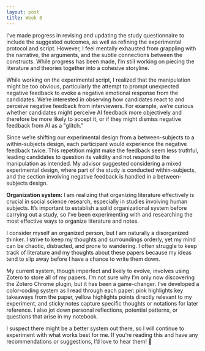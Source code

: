 ```yaml
---
layout: post
title: Week 8
---
```

I’ve made progress in revising and updating the study questionnaire to include the suggested outcomes, as well as refining the experimental protocol and script. However, I feel mentally exhausted from grappling with the narrative, the arguments, and the subtle connections between the constructs. While progress has been made, I’m still working on piecing the literature and theories together into a cohesive storyline.

While working on the experimental script, I realized that the manipulation might be too obvious, particularly the attempt to prompt unexpected negative feedback to evoke a negative emotional response from the candidates. We’re interested in observing how candidates react to and perceive negative feedback from interviewers. For example, we’re curious whether candidates might perceive AI feedback more objectively and therefore be more likely to accept it, or if they might dismiss negative feedback from AI as a "glitch."

Since we’re shifting our experimental design from a between-subjects to a within-subjects design, each participant would experience the negative feedback twice. This repetition might make the feedback seem less truthful, leading candidates to question its validity and not respond to the manipulation as intended. My advisor suggested considering a mixed experimental design, where part of the study is conducted within-subjects, and the section involving negative feedback is handled in a between-subjects design.

**Organization system:**
I am realizing that organizing literature effectively is crucial in social science research, especially in studies involving human subjects. It’s important to establish a solid organizational system before carrying out a study, so I’ve been experimenting with and researching the most effective ways to organize literature and notes.

I consider myself an organized person, but I am naturally a disorganized thinker. I strive to keep my thoughts and surroundings orderly, yet my mind can be chaotic, distracted, and prone to wandering. I often struggle to keep track of literature and my thoughts about these papers because my ideas tend to slip away before I have a chance to write them down.

My current system, though imperfect and likely to evolve, involves using Zotero to store all of my papers. I’m not sure why I’m only now discovering the Zotero Chrome plugin, but it has been a game-changer. I’ve developed a color-coding system as I read through each paper: pink highlights key takeaways from the paper, yellow highlights points directly relevant to my experiment, and sticky notes capture specific thoughts or notations for later reference. I also jot down personal reflections, potential patterns, or questions that arise in my notebook.

I suspect there might be a better system out there, so I will continue to experiment with what works best for me. If you’re reading this and have any recommendations or suggestions, I’d love to hear them! 🙂
